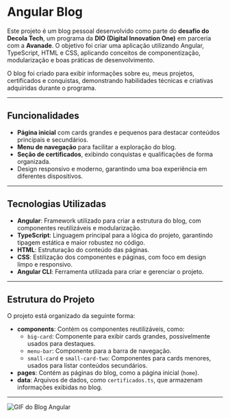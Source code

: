 # Angular Blog

Este projeto é um blog pessoal desenvolvido como parte do **desafio do Decola Tech**, um programa da **DIO (Digital Innovation One)** em parceria com a **Avanade**. O objetivo foi criar uma aplicação utilizando Angular, TypeScript, HTML e CSS, aplicando conceitos de componentização, modularização e boas práticas de desenvolvimento.

O blog foi criado para exibir informações sobre eu, meus projetos, certificados e conquistas, demonstrando habilidades técnicas e criativas adquiridas durante o programa.

---

## Funcionalidades

- **Página inicial** com cards grandes e pequenos para destacar conteúdos principais e secundários.
- **Menu de navegação** para facilitar a exploração do blog.
- **Seção de certificados**, exibindo conquistas e qualificações de forma organizada.
- Design responsivo e moderno, garantindo uma boa experiência em diferentes dispositivos.

---

## Tecnologias Utilizadas

- **Angular**: Framework utilizado para criar a estrutura do blog, com componentes reutilizáveis e modularização.
- **TypeScript**: Linguagem principal para a lógica do projeto, garantindo tipagem estática e maior robustez no código.
- **HTML**: Estruturação do conteúdo das páginas.
- **CSS**: Estilização dos componentes e páginas, com foco em design limpo e responsivo.
- **Angular CLI**: Ferramenta utilizada para criar e gerenciar o projeto.

---

## Estrutura do Projeto

O projeto está organizado da seguinte forma:

- **components**: Contém os componentes reutilizáveis, como:
  - `big-card`: Componente para exibir cards grandes, possivelmente usados para destaques.
  - `menu-bar`: Componente para a barra de navegação.
  - `small-card` e `small-card-two`: Componentes para cards menores, usados para listar conteúdos secundários.
- **pages**: Contém as páginas do blog, como a página inicial (`home`).
- **data**: Arquivos de dados, como `certificados.ts`, que armazenam informações exibidas no blog.

---

![GIF do Blog Angular](./assets/blog-angular.gif)
